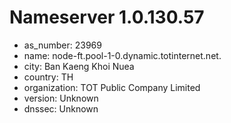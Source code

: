 # Nameserver 1.0.130.57

* as_number: 23969
* name: node-ft.pool-1-0.dynamic.totinternet.net.
* city: Ban Kaeng Khoi Nuea
* country: TH
* organization: TOT Public Company Limited
* version: Unknown
* dnssec: Unknown
